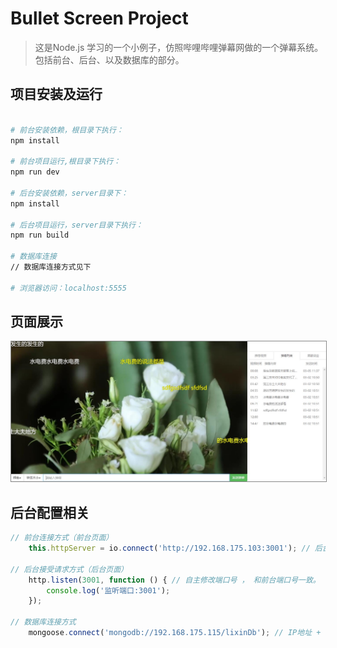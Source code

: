 # Bullet Screen Project

> 这是Node.js 学习的一个小例子，仿照哔哩哔哩弹幕网做的一个弹幕系统。包括前台、后台、以及数据库的部分。

## 项目安装及运行

``` bash

# 前台安装依赖，根目录下执行：
npm install

# 前台项目运行,根目录下执行：
npm run dev

# 后台安装依赖，server目录下：
npm install

# 后台项目运行，server目录下执行：
npm run build

# 数据库连接
// 数据库连接方式见下

# 浏览器访问：localhost:5555

```


## 页面展示

<p align="center">
	<img style="border: 1px solid #888" src="https://raw.githubusercontent.com/beautifulBoys/beautifulBoys.github.io/master/source/bullet/show.jpg"/>
</p>

## 后台配置相关

```js
// 前台连接方式（前台页面）
    this.httpServer = io.connect('http://192.168.175.103:3001'); // 后台IP地址（自己电脑的ip）及端口号 （自己后台接受请求端口号）

// 后台接受请求方式（后台页面）
    http.listen(3001, function () { // 自主修改端口号 ， 和前台端口号一致。
        console.log('监听端口:3001');
    });

// 数据库连接方式
    mongoose.connect('mongodb://192.168.175.115/lixinDb'); // IP地址 + 数据库名称

```
